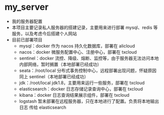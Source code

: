 # my_server

- 我的服务器配置
- 本项目主要记录私人服务器的搭建记录，主要用来进行部署 mysql、redis 等服务，以及考虑今后搭建个人网站
- 目前已部署项目
  - mysql：docker    作为 nacos 持久化数据库，部署在 alicloud
  - nacos：docker    微服务配置中心、注册中心，部署在 txcloud
  - sentinel：docker    流控、降级、熔断、监控等，由于服务器无法访问本地内部网络，暂时搁置（本地部署已经成功）
  - seata：/root/local    分布式事务控制中心，远程部署出现问题，怀疑原因同上 sentinel（本地部署已经成功）
  - jdk：/root/local    jdk1.8，主要用来运行一些服务，部署在 txcloud
  - elasticsearch：docker    日志存储记录查询中心，部署在 txcloud
  - kibana：docker    日志查询结果展示组件，部署在 txcloud
  - logstash    暂未部署在远程服务器，只在本地进行了配置。负责将本地输出日志 传给 elasticsearch
